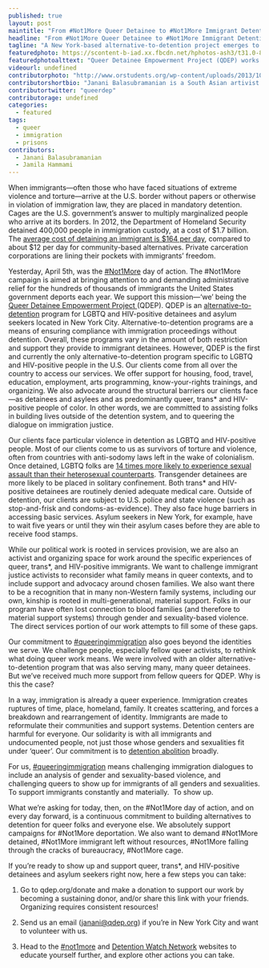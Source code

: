 ```yaml
---
published: true
layout: post
maintitle: "From #Not1More Queer Detainee to #Not1More Immigrant Detention Center - {Young}ist"
headline: "From #Not1More Queer Detainee to #Not1More Immigrant Detention Center"
tagline: "A New York-based alternative-to-detention project emerges to provide services to LGBTQ and HIV-positive immigrant detainees"
featuredphoto: https://scontent-b-iad.xx.fbcdn.net/hphotos-ash3/t31.0-8/10001230_10102392785815080_765225999_o.jpg
featuredphotoalttext: "Queer Detainee Empowerment Project (QDEP) works towards alternatives to the immigrant detention system, provides direct services to queer and trans* detainees"
videourl: undefined
contributorphoto: "http://www.orstudents.org/wp-content/uploads/2013/10/janani-new1.jpg"
contributorshortbio: "Janani Balasubramanian is a South Asian artivist based in Brooklyn. Their work deals broadly with themes of empire, desire, microflora, apocalypse, ancestry, and the Future. "
contributortwitter: "queerdep"
contributorage: undefined
categories: 
  - featured
tags: 
  - queer
  - immigration
  - prisons
contributors: 
  - Janani Balasubramanian
  - Jamila Hammami
---
```


<p><span>When immigrants&mdash;often those who have faced situations of extreme violence and torture&mdash;arrive at the U.S. border without papers or otherwise in violation of immigration law, they are placed in mandatory detention. Cages are the U.S. government&rsquo;s answer to multiply marginalized people who arrive at its borders. In 2012, the Department of Homeland Security detained 400,000 people in immigration custody, at a cost of $1.7 billion. The </span><a href="http://www.detentionwatchnetwork.org/resources"><span>average cost of detaining an immigrant is $164 per day</span></a><span>, compared to about $12 per day for community-based alternatives. Private carceration corporations are lining their pockets with immigrants&rsquo; freedom.</span></p>
<p><span><span><span></span></span></span></p>
<p><span>Yesterday, April 5th, was the </span><a href="https://twitter.com/search?q=%23not1more&amp;src=typd&amp;f=realtime"><span>#Not1More</span></a><span> day of action. The #Not1More campaign is aimed at bringing attention to and demanding administrative relief for the hundreds of thousands of immigrants the United States government deports each year. We support this mission&mdash;&lsquo;we&rsquo; being the </span><a href="http://qdep.org/"><span>Queer Detainee Empowerment Project </span></a><span>(QDEP). QDEP is an </span><a href="http://www.detentionwatchnetwork.org/atd"><span>alternative-to-detention</span></a><span> program for LGBTQ and HIV-positive detainees and asylum seekers located in New York City. Alternative-to-detention programs are a means of ensuring compliance with immigration proceedings without detention. Overall, these programs vary in the amount of both restriction and support they provide to immigrant detainees. However, QDEP is the first and currently the only alternative-to-detention program specific to LGBTQ and HIV-positive people in the U.S. Our clients come from all over the country to access our services. We offer support for housing, food, travel, education, employment, arts programming, know-your-rights trainings, and organizing. We also advocate around the structural barriers our clients face&mdash;as detainees and asylees and as predominantly queer, trans* and HIV-positive people of color. In other words, we are committed to assisting folks in building lives outside of the detention system, and to queering the dialogue on immigration justice.</span></p>
<p><span><span><span></span></span></span></p>
<p><span>Our clients face particular violence in detention as LGBTQ and HIV-positive people. Most of our clients come to us as survivors of torture and violence, often from countries with anti-sodomy laws left in the wake of colonialism. Once detained, LGBTQ folks are </span><a href="http://www.americanprogress.org/wp-content/uploads/2013/11/ImmigrationEnforcement-1.pdf"><span>14 times more likely to experience sexual assault than their heterosexual counterparts</span></a><span>. Transgender detainees are more likely to be placed in solitary confinement. Both trans* and HIV-positive detainees are routinely denied adequate medical care. Outside of detention, our clients are subject to U.S. police and state violence (such as stop-and-frisk and condoms-as-evidence). They also face huge barriers in accessing basic services. Asylum seekers in New York, for example, have to wait five years or until they win their asylum cases before they are able to receive food stamps.</span></p>
<p><span><span><span></span></span></span></p>
<p><span>While our political work is rooted in services provision, we are also an activist and organizing space for work around the specific experiences of queer, trans*, and HIV-positive immigrants. We want to challenge immigrant justice activists to reconsider what family means in queer contexts, and to include support and advocacy around chosen families. We also want there to be a recognition that in many non-Western family systems, including our own, kinship is rooted in multi-generational, material support. Folks in our program have often lost connection to blood families (and therefore to material support systems) through gender and sexuality-based violence. &nbsp;The direct services portion of our work attempts to fill some of these gaps.</span></p>
<p><span><span><span></span></span></span></p>
<p><span>Our commitment to </span><a href="https://twitter.com/search?q=%23queeringimmigration&amp;src=hash&amp;f=realtime"><span>#queeringimmigration</span></a><span> also goes beyond the identities we serve. We challenge people, especially fellow queer activists, to rethink what doing queer work means. We were involved with an older alternative-to-detention program that was also serving many, many queer detainees. But we&rsquo;ve received much more support from fellow queers for QDEP. Why is this the case?</span></p>
<p><span><span><span></span></span></span></p>
<p><span>In a way, immigration is already a queer experience. Immigration creates ruptures of time, place, homeland, family. It creates scattering, and forces a breakdown and rearrangement of identity. Immigrants are made to reformulate their communities and support systems. Detention centers are harmful for everyone. Our solidarity is with all immigrants and undocumented people, not just those whose genders and sexualities fit under &lsquo;queer&rsquo;. Our commitment is to </span><a href="http://youngist.org/we-beliebe-that-another-world-is-possible/"><span>detention abolition</span></a><span> broadly.</span></p>
<p><span><span><span></span></span></span></p>
<p><span>For us, </span><a href="https://twitter.com/search?q=%23queeringimmigration&amp;src=hash&amp;f=realtime"><span>#queeringimmigration</span></a><span> means challenging immigration dialogues to include an analysis of gender and sexuality-based violence, and challenging queers to show up for immigrants of all genders and sexualities. To support immigrants constantly and materially. &nbsp;To show up. &nbsp;</span></p>
<p><span><span><span></span></span></span></p>
<p><span>What we&rsquo;re asking for today, then, on the #Not1More day of action, and on every day forward, is a continuous commitment to building alternatives to detention for queer folks and everyone else. We absolutely support campaigns for #Not1More deportation. We also want to demand #Not1More detained, #Not1More immigrant left without resources, #Not1More falling through the cracks of bureaucracy, #Not1More cage.</span></p>
<p><span><span><span></span></span></span></p>
<p><span>If you&rsquo;re ready to show up and support queer, trans*, and HIV-positive detainees and asylum seekers </span><span>right now</span><span>, here a few steps you can take: &nbsp;</span></p>
<p><span><span><span></span></span></span></p>
<ol>
<li>
<p><span>Go to qdep.org/donate and make a donation to support our work by becoming a sustaining donor, and/or share this link with your friends.  Organizing requires consistent resources!

</span></p>
</li>
<li>
<p><span>Send us an email (</span><a href="mailto:janani@qdep.org"><span>janani@qdep.org</span></a><span>) if you&rsquo;re in New York City and want to volunteer with us.</span></p>
</li>
<li>
<p><span>Head to the </span><a href="http://www.notonemoredeportation.com/"><span>#not1more</span></a><span> and </span><a href="http://www.detentionwatchnetwork.org/"><span>Detention Watch Network</span></a><span> websites to educate yourself further, and explore other actions you can take.</span></p>
</li>
</ol>
<p><span id="docs-internal-guid-911a602e-3452-b862-1dbb-578b37c0f550"><br /><span></span></span></p>
